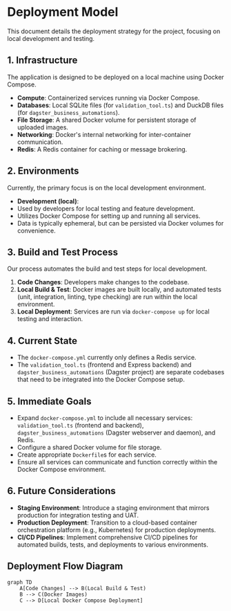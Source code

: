 # Deployment Model

This document details the deployment strategy for the project, focusing on local development and testing.

## 1. Infrastructure

The application is designed to be deployed on a local machine using Docker Compose.

- **Compute**: Containerized services running via Docker Compose.
- **Databases**: Local SQLite files (for `validation_tool.ts`) and DuckDB files (for `dagster_business_automations`).
- **File Storage**: A shared Docker volume for persistent storage of uploaded images.
- **Networking**: Docker's internal networking for inter-container communication.
- **Redis**: A Redis container for caching or message brokering.

## 2. Environments

Currently, the primary focus is on the local development environment.

- **Development (local)**:
- Used by developers for local testing and feature development.
- Utilizes Docker Compose for setting up and running all services.
- Data is typically ephemeral, but can be persisted via Docker volumes for convenience.

## 3. Build and Test Process

Our process automates the build and test steps for local development.

1. **Code Changes**: Developers make changes to the codebase.
2. **Local Build & Test**: Docker images are built locally, and automated tests (unit, integration, linting, type checking) are run within the local environment.
3. **Local Deployment**: Services are run via `docker-compose up` for local testing and interaction.

## 4. Current State

- The `docker-compose.yml` currently only defines a Redis service.
- The `validation_tool.ts` (frontend and Express backend) and `dagster_business_automations` (Dagster project) are separate codebases that need to be integrated into the Docker Compose setup.

## 5. Immediate Goals

- Expand `docker-compose.yml` to include all necessary services: `validation_tool.ts` (frontend and backend), `dagster_business_automations` (Dagster webserver and daemon), and Redis.
- Configure a shared Docker volume for file storage.
- Create appropriate `Dockerfile`s for each service.
- Ensure all services can communicate and function correctly within the Docker Compose environment.

## 6. Future Considerations

- **Staging Environment**: Introduce a staging environment that mirrors production for integration testing and UAT.
- **Production Deployment**: Transition to a cloud-based container orchestration platform (e.g., Kubernetes) for production deployments.
- **CI/CD Pipelines**: Implement comprehensive CI/CD pipelines for automated builds, tests, and deployments to various environments.

## Deployment Flow Diagram

```mermaid
graph TD
    A[Code Changes] --> B(Local Build & Test)
    B --> C(Docker Images)
    C --> D[Local Docker Compose Deployment]
```
